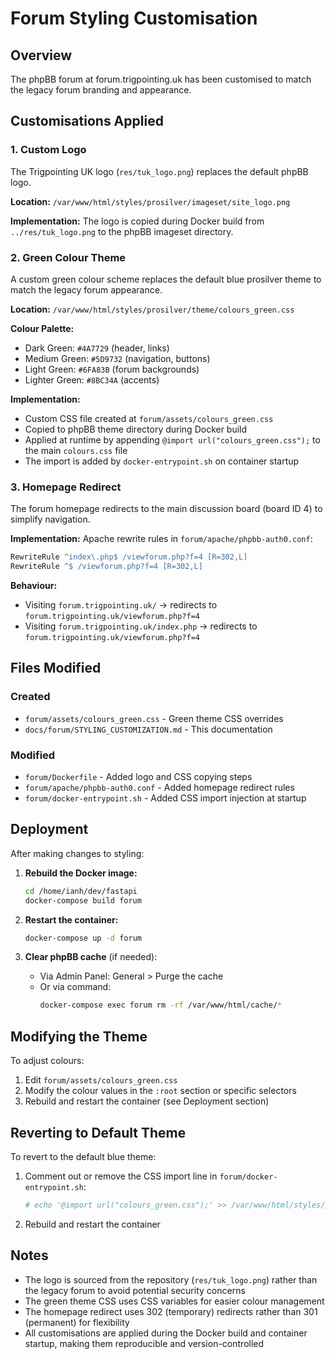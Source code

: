 # Forum Styling Customisation

## Overview

The phpBB forum at forum.trigpointing.uk has been customised to match the legacy forum branding and appearance.

## Customisations Applied

### 1. Custom Logo

The Trigpointing UK logo (`res/tuk_logo.png`) replaces the default phpBB logo.

**Location:** `/var/www/html/styles/prosilver/imageset/site_logo.png`

**Implementation:** The logo is copied during Docker build from `../res/tuk_logo.png` to the phpBB imageset directory.

### 2. Green Colour Theme

A custom green colour scheme replaces the default blue prosilver theme to match the legacy forum appearance.

**Location:** `/var/www/html/styles/prosilver/theme/colours_green.css`

**Colour Palette:**
- Dark Green: `#4A7729` (header, links)
- Medium Green: `#5D9732` (navigation, buttons)
- Light Green: `#6FA83B` (forum backgrounds)
- Lighter Green: `#8BC34A` (accents)

**Implementation:** 
- Custom CSS file created at `forum/assets/colours_green.css`
- Copied to phpBB theme directory during Docker build
- Applied at runtime by appending `@import url("colours_green.css");` to the main `colours.css` file
- The import is added by `docker-entrypoint.sh` on container startup

### 3. Homepage Redirect

The forum homepage redirects to the main discussion board (board ID 4) to simplify navigation.

**Implementation:** Apache rewrite rules in `forum/apache/phpbb-auth0.conf`:
```apache
RewriteRule ^index\.php$ /viewforum.php?f=4 [R=302,L]
RewriteRule ^$ /viewforum.php?f=4 [R=302,L]
```

**Behaviour:**
- Visiting `forum.trigpointing.uk/` → redirects to `forum.trigpointing.uk/viewforum.php?f=4`
- Visiting `forum.trigpointing.uk/index.php` → redirects to `forum.trigpointing.uk/viewforum.php?f=4`

## Files Modified

### Created
- `forum/assets/colours_green.css` - Green theme CSS overrides
- `docs/forum/STYLING_CUSTOMIZATION.md` - This documentation

### Modified
- `forum/Dockerfile` - Added logo and CSS copying steps
- `forum/apache/phpbb-auth0.conf` - Added homepage redirect rules
- `forum/docker-entrypoint.sh` - Added CSS import injection at startup

## Deployment

After making changes to styling:

1. **Rebuild the Docker image:**
   ```bash
   cd /home/ianh/dev/fastapi
   docker-compose build forum
   ```

2. **Restart the container:**
   ```bash
   docker-compose up -d forum
   ```

3. **Clear phpBB cache** (if needed):
   - Via Admin Panel: General > Purge the cache
   - Or via command:
     ```bash
     docker-compose exec forum rm -rf /var/www/html/cache/*
     ```

## Modifying the Theme

To adjust colours:

1. Edit `forum/assets/colours_green.css`
2. Modify the colour values in the `:root` section or specific selectors
3. Rebuild and restart the container (see Deployment section)

## Reverting to Default Theme

To revert to the default blue theme:

1. Comment out or remove the CSS import line in `forum/docker-entrypoint.sh`:
   ```bash
   # echo '@import url("colours_green.css");' >> /var/www/html/styles/prosilver/theme/colours.css
   ```

2. Rebuild and restart the container

## Notes

- The logo is sourced from the repository (`res/tuk_logo.png`) rather than the legacy forum to avoid potential security concerns
- The green theme CSS uses CSS variables for easier colour management
- The homepage redirect uses 302 (temporary) redirects rather than 301 (permanent) for flexibility
- All customisations are applied during the Docker build and container startup, making them reproducible and version-controlled

